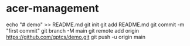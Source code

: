 # acer-management
echo "# demo" >> README.md
git init
git add README.md
git commit -m "first commit"
git branch -M main
git remote add origin https://github.com/gptcs/demo.git
git push -u origin main
